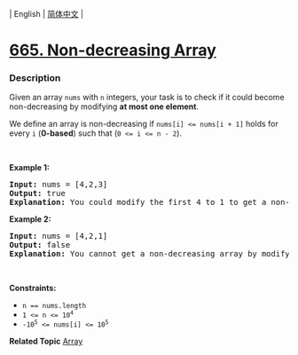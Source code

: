 | English | [简体中文](README.md) |

# [665. Non-decreasing Array](https://leetcode.cn/problems/non-decreasing-array)
 ### Description
<p>Given an array <code>nums</code> with <code>n</code> integers, your task is to check if it could become non-decreasing by modifying <strong>at most one element</strong>.</p>

<p>We define an array is non-decreasing if <code>nums[i] &lt;= nums[i + 1]</code> holds for every <code>i</code> (<strong>0-based</strong>) such that (<code>0 &lt;= i &lt;= n - 2</code>).</p>

<p>&nbsp;</p>
<p><strong class="example">Example 1:</strong></p>

<pre>
<strong>Input:</strong> nums = [4,2,3]
<strong>Output:</strong> true
<strong>Explanation:</strong> You could modify the first 4 to 1 to get a non-decreasing array.
</pre>

<p><strong class="example">Example 2:</strong></p>

<pre>
<strong>Input:</strong> nums = [4,2,1]
<strong>Output:</strong> false
<strong>Explanation:</strong> You cannot get a non-decreasing array by modifying at most one element.
</pre>

<p>&nbsp;</p>
<p><strong>Constraints:</strong></p>

<ul>
	<li><code>n == nums.length</code></li>
	<li><code>1 &lt;= n &lt;= 10<sup>4</sup></code></li>
	<li><code>-10<sup>5</sup> &lt;= nums[i] &lt;= 10<sup>5</sup></code></li>
</ul>

**Related Topic**  [Array](https://leetcode.cn/tag/array) 